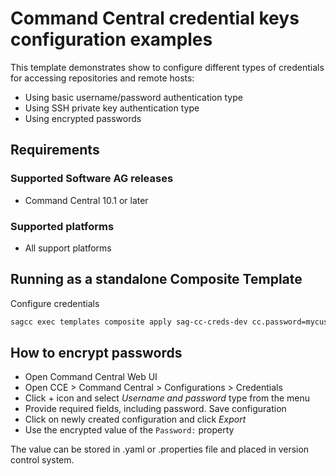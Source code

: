 <!-- Copyright � 2013 - 2018 Software AG, Darmstadt, Germany and/or its licensors

   SPDX-License-Identifier: Apache-2.0

    Licensed under the Apache License, Version 2.0 (the "License");
    you may not use this file except in compliance with the License.
    You may obtain a copy of the License at

        http://www.apache.org/licenses/LICENSE-2.0

    Unless required by applicable law or agreed to in writing, software
    distributed under the License is distributed on an "AS IS" BASIS,
     WITHOUT WARRANTIES OR CONDITIONS OF ANY KIND, either express or implied.
     See the License for the specific language governing permissions and

     limitations under the License.                                                  

-->
# Command Central credential keys configuration examples

This template demonstrates show to configure different types of credentials
for accessing repositories and remote hosts:

* Using basic username/password authentication type
* Using SSH private key authentication type
* Using encrypted passwords

## Requirements

### Supported Software AG releases

* Command Central 10.1 or later

### Supported platforms

* All support platforms

## Running as a standalone Composite Template

Configure credentials

```bash
sagcc exec templates composite apply sag-cc-creds-dev cc.password=mycustompass --sync-job --wait 20 -c 5
```

## How to encrypt passwords

* Open Command Central Web UI
* Open CCE > Command Central > Configurations > Credentials
* Click + icon and select *Username and password* type from the menu
* Provide required fields, including password. Save configuration
* Click on newly created configuration and click *Export*
* Use the encrypted value of the `Password:` property

The value can be stored in .yaml or .properties file and placed in version control system.
